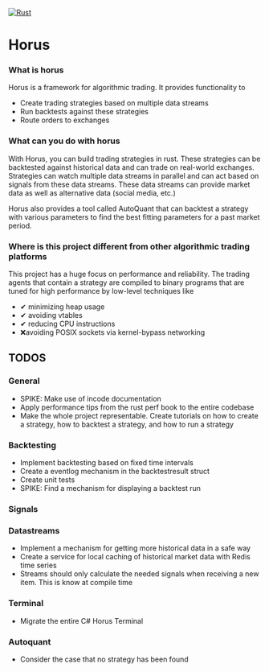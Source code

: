 [![Rust](https://github.com/int0x81/horus/actions/workflows/rust.yml/badge.svg)](https://github.com/int0x81/horus/actions/workflows/rust.yml)

# Horus

### What is horus
Horus is a framework for algorithmic trading. It provides functionality to
- Create trading strategies based on multiple data streams
- Run backtests against these strategies
- Route orders to exchanges

### What can you do with horus
With Horus, you can build trading strategies in rust. These strategies can be backtested
against historical data and can trade on real-world exchanges. Strategies can watch multiple
data streams in parallel and can act based on signals from these data streams.
These data streams can provide market data as well as alternative data (social media, etc.)

Horus also provides a tool called AutoQuant that can backtest a strategy with various parameters
to find the best fitting parameters for a past market period.

### Where is this project different from other algorithmic trading platforms
This project has a huge focus on performance and reliability. The trading agents that contain a strategy are compiled to binary programs that are tuned for high performance by low-level techniques like 
- ✔ minimizing heap usage
- ✔ avoiding vtables
- ✔ reducing CPU instructions
- ❌avoiding POSIX sockets via kernel-bypass networking

## TODOS

### General
- SPIKE: Make use of incode documentation
- Apply performance tips from the rust perf book to the entire codebase
- Make the whole project representable. Create tutorials on how to create a strategy, how to backtest a strategy, and how to run a strategy

### Backtesting
- Implement backtesting based on fixed time intervals
- Create a eventlog mechanism in the backtestresult struct
- Create unit tests
- SPIKE: Find a mechanism for displaying a backtest run

### Signals

### Datastreams
- Implement a mechanism for getting more historical data in a safe way
- Create a service for local caching of historical market data with Redis time series
- Streams should only calculate the needed signals when receiving a new item. This is know at compile time

### Terminal
- Migrate the entire C# Horus Terminal

### Autoquant
- Consider the case that no strategy has been found